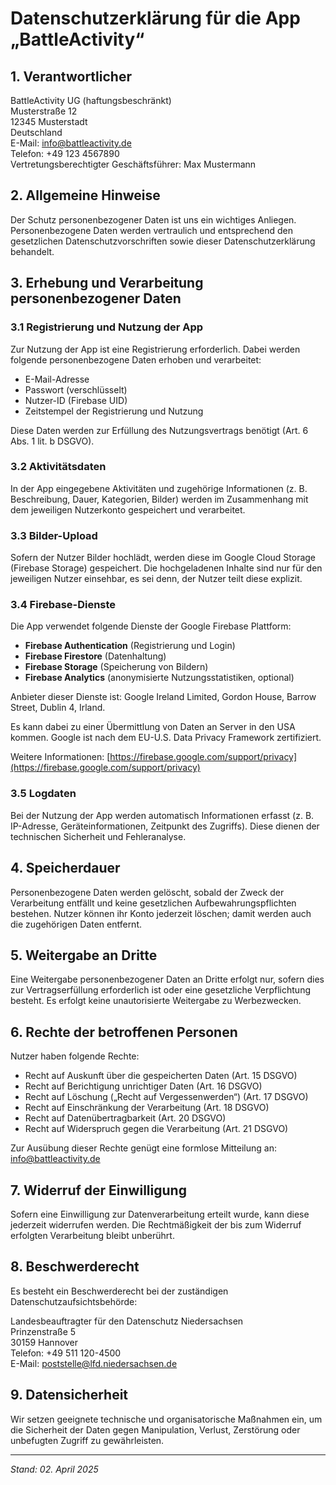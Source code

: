 # Datenschutzerklärung für die App „BattleActivity“

## 1. Verantwortlicher

BattleActivity UG (haftungsbeschränkt)  
Musterstraße 12  
12345 Musterstadt  
Deutschland  
E-Mail: info@battleactivity.de  
Telefon: +49 123 4567890  
Vertretungsberechtigter Geschäftsführer: Max Mustermann

## 2. Allgemeine Hinweise

Der Schutz personenbezogener Daten ist uns ein wichtiges Anliegen. Personenbezogene Daten werden vertraulich und entsprechend den gesetzlichen Datenschutzvorschriften sowie dieser Datenschutzerklärung behandelt.

## 3. Erhebung und Verarbeitung personenbezogener Daten

### 3.1 Registrierung und Nutzung der App

Zur Nutzung der App ist eine Registrierung erforderlich. Dabei werden folgende personenbezogene Daten erhoben und verarbeitet:
- E-Mail-Adresse
- Passwort (verschlüsselt)
- Nutzer-ID (Firebase UID)
- Zeitstempel der Registrierung und Nutzung

Diese Daten werden zur Erfüllung des Nutzungsvertrags benötigt (Art. 6 Abs. 1 lit. b DSGVO).

### 3.2 Aktivitätsdaten

In der App eingegebene Aktivitäten und zugehörige Informationen (z. B. Beschreibung, Dauer, Kategorien, Bilder) werden im Zusammenhang mit dem jeweiligen Nutzerkonto gespeichert und verarbeitet.

### 3.3 Bilder-Upload

Sofern der Nutzer Bilder hochlädt, werden diese im Google Cloud Storage (Firebase Storage) gespeichert. Die hochgeladenen Inhalte sind nur für den jeweiligen Nutzer einsehbar, es sei denn, der Nutzer teilt diese explizit.

### 3.4 Firebase-Dienste

Die App verwendet folgende Dienste der Google Firebase Plattform:

- **Firebase Authentication** (Registrierung und Login)
- **Firebase Firestore** (Datenhaltung)
- **Firebase Storage** (Speicherung von Bildern)
- **Firebase Analytics** (anonymisierte Nutzungsstatistiken, optional)

Anbieter dieser Dienste ist: Google Ireland Limited, Gordon House, Barrow Street, Dublin 4, Irland.

Es kann dabei zu einer Übermittlung von Daten an Server in den USA kommen. Google ist nach dem EU-U.S. Data Privacy Framework zertifiziert.

Weitere Informationen: [https://firebase.google.com/support/privacy](https://firebase.google.com/support/privacy)

### 3.5 Logdaten

Bei der Nutzung der App werden automatisch Informationen erfasst (z. B. IP-Adresse, Geräteinformationen, Zeitpunkt des Zugriffs). Diese dienen der technischen Sicherheit und Fehleranalyse.

## 4. Speicherdauer

Personenbezogene Daten werden gelöscht, sobald der Zweck der Verarbeitung entfällt und keine gesetzlichen Aufbewahrungspflichten bestehen. Nutzer können ihr Konto jederzeit löschen; damit werden auch die zugehörigen Daten entfernt.

## 5. Weitergabe an Dritte

Eine Weitergabe personenbezogener Daten an Dritte erfolgt nur, sofern dies zur Vertragserfüllung erforderlich ist oder eine gesetzliche Verpflichtung besteht. Es erfolgt keine unautorisierte Weitergabe zu Werbezwecken.

## 6. Rechte der betroffenen Personen

Nutzer haben folgende Rechte:
- Recht auf Auskunft über die gespeicherten Daten (Art. 15 DSGVO)
- Recht auf Berichtigung unrichtiger Daten (Art. 16 DSGVO)
- Recht auf Löschung („Recht auf Vergessenwerden“) (Art. 17 DSGVO)
- Recht auf Einschränkung der Verarbeitung (Art. 18 DSGVO)
- Recht auf Datenübertragbarkeit (Art. 20 DSGVO)
- Recht auf Widerspruch gegen die Verarbeitung (Art. 21 DSGVO)

Zur Ausübung dieser Rechte genügt eine formlose Mitteilung an: info@battleactivity.de

## 7. Widerruf der Einwilligung

Sofern eine Einwilligung zur Datenverarbeitung erteilt wurde, kann diese jederzeit widerrufen werden. Die Rechtmäßigkeit der bis zum Widerruf erfolgten Verarbeitung bleibt unberührt.

## 8. Beschwerderecht

Es besteht ein Beschwerderecht bei der zuständigen Datenschutzaufsichtsbehörde:

Landesbeauftragter für den Datenschutz Niedersachsen  
Prinzenstraße 5  
30159 Hannover  
Telefon: +49 511 120-4500  
E-Mail: poststelle@lfd.niedersachsen.de

## 9. Datensicherheit

Wir setzen geeignete technische und organisatorische Maßnahmen ein, um die Sicherheit der Daten gegen Manipulation, Verlust, Zerstörung oder unbefugten Zugriff zu gewährleisten.

---

*Stand: 02. April 2025*
